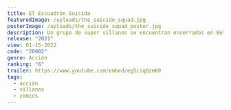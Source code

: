 ```yaml
---
title: El Escuadrón Suicida
featuredImage: /uploads/the_suicide_squad.jpg
posterImage: /uploads/the_suicide_squad_poster.jpg
description: Un grupo de super villanos se encuentran encerrados en Belle Reve, una prisión de alta seguridad con la tasa de mortalidad más alta de Estados Unidos. Para salir de allí harán cualquier cosa, incluso unirse al grupo Task Force X, dedicado a llevar a cabo misiones suicidas bajo las órdenes de Amanda Waller. Fuertemente armados son enviados a la isla Corto Maltese, una jungla repleta de enemigos. 
release: "2021"
view: 01-15-2022
code: "20002"
genre: Acción
ranking: "6"
trailer: https://www.youtube.com/embed/eg5ciqQzmK0
tags:
  - acción
  - villanos
  - comics
---
```

